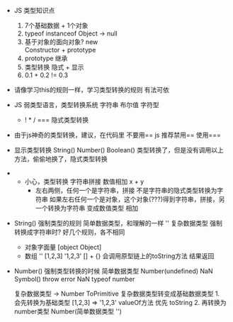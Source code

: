 - JS 类型知识点
    1. 7个基础数据 + 1个对象
    2. typeof
        instanceof  Object -> null
    3. 基于对象的面向对象? new  
        Constructor + prototype
    4. prototype    继承
    5. 类型转换 隐式 + 显示
    6. 0.1 + 0.2 != 0.3

- 请像学习this的规则一样，学习类型转换的规则
    有法可依 
- JS 弱类型语言，类型转换系统
    字符串
    布尔值
    字符型
    + ! * / === 隐式类型转换
- 由于js神奇的类型转换，建议，在代码里 不要用==
    js 推荐禁用== 使用===

- 显示类型转换
    String()
    Number()
    Boolean()
    类型转换了，但是没有调用以上方法，偷偷地换了，隐式类型转换
- + 小心，类型转换      字符串拼接  数值相加
    x + y
    + 左右两侧，任何一个是字符串，拼接  不是字符串的隐式类型转换为字符串
    如果左右任何一个是对象，这个对象(???)得到字符串，拼接，另一个转换为字符串
    变成数值类型 相加

- String() 强制类型的规则
    简单数据类型，和理解的一样 ''
    复杂数据类型 强制转换成字符串时?    好几个规则，各不相同
    - 对象字面量 [object Object]
    - 数组 ''  [1,2,3] '1,2,3'   [] + {}
        会调用原型链上的toString方法    结果返回

- Number() 强制类型转换的时候
    简单数据类型    Number(undefined)   NaN
        Symbol()  throw error     NaN typeof number

    复杂数据类型 -> Number      ToPrimitive
        复杂数据类型转变成基础数据类型
        1. 会先转换为基础类型   [1,2,3] => '1,2,3'
        valueOf方法 优先
        toString
        2. 再转换为number类型
            Number(简单数据类型 '')
